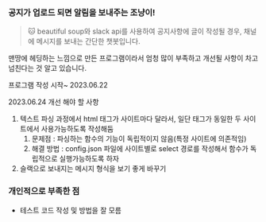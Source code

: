 ### 공지가 업로드 되면 알림을 보내주는 조냥이!


> :cat: beautiful soup와 slack api를 사용하여 공지사항에 글이 작성될 경우, 채널에 메시지를 보내는 간단한 챗봇입니다.

맨땅에 헤딩하는 느낌으로 만든 프로그램이라서 엄청 많이 부족하고 
개선될 사항이 차고 넘친다는 것 알고 있습니다.

프로그램 작성 시작~ 2023.06.22


2023.06.24
개선 해야 할 사항
1. 텍스트 파싱 과정에서 html 태그가 사이트마다 달라서, 일단 태그가 동일한 두 사이트에서 사용가능하도록 작성해둠
   1. 문제점 : 파싱하는 함수의 기능이 독립적이지 않음(특정 사이트에 의존적임)
   2. 해결 방법 : config.json 파일에 사이트별로 select 경로를 작성해서 함수가 독립적으로 실행가능하도록 하자
2. 슬랙으로 보내지는 메시지 형식을 보기 좋게 바꾸기


### 개인적으로 부족한 점
- 테스트 코드 작성 및 방법을 잘 모름
